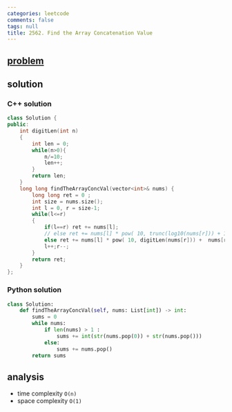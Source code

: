 ```yaml
---
categories: leetcode
comments: false
tags: null
title: 2562. Find the Array Concatenation Value
---
```


## [problem](https://leetcode.com/problems/find-the-array-concatenation-value/)
## solution
### C++ solution
```c++
class Solution {
public:
    int digitLen(int n)
    {
        int len = 0;
        while(n>0){
            n/=10;
            len++;
        }
        return len;
    }    
    long long findTheArrayConcVal(vector<int>& nums) {
        long long ret = 0 ;
        int size = nums.size();
        int l = 0, r = size-1;
        while(l<=r)
        {
            if(l==r) ret += nums[l];
            // else ret += nums[l] * pow( 10, trunc(log10(nums[r])) + 1) +  nums[r]  ;
            else ret += nums[l] * pow( 10, digitLen(nums[r])) +  nums[r] ;
            l++;r--;
        }
        return ret;
    }
};
```
### Python solution
```python
class Solution:
    def findTheArrayConcVal(self, nums: List[int]) -> int:
        sums = 0
        while nums:
            if len(nums) > 1 :
                sums += int(str(nums.pop(0)) + str(nums.pop()))
            else:
                sums += nums.pop()
        return sums

```

## analysis
- time complexity `O(n)`
- space complexity `O(1)`